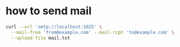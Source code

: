 # how to send mail
```sh
curl --url 'smtp://localhost:1025' \
  --mail-from 'from@example.com' --mail-rcpt 'to@example.com' \
  --upload-file mail.txt
```